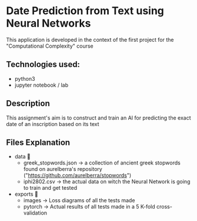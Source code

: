 # Date Prediction from Text using Neural Networks

This application is developed in the context of the first project for the "Computational Complexity" course

## Technologies used:

- python3
- jupyter notebook / lab

## Description

This assignment's aim is to construct and train an AI for predicting the exact date of an inscription based on its text

## Files Explanation

- data 📁
  - greek_stopwords.json -> a collection of ancient greek stopwords found on aurelberra's repository ("https://github.com/aurelberra/stopwords")
  - iphi2802.csv -> the actual data on witch the Neural Network is going to train and get tested
- exports 📁
  - images -> Loss diagrams of all the tests made
  - pytorch -> Actual results of all tests made in a 5 K-fold cross-validation
